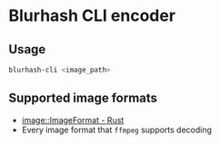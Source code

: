 # Blurhash CLI encoder

## Usage
```bash
blurhash-cli <image_path>
```

## Supported image formats
- [image::ImageFormat - Rust](https://docs.rs/image/0.21.3/image/enum.ImageFormat.html)
- Every image format that `ffmpeg` supports decoding